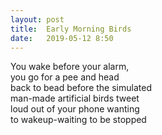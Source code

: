 ```yaml
---
layout: post
title:  Early Morning Birds
date:   2019-05-12 8:50
---
```

You wake before your alarm,  
you go for a pee and head  
back to bead before the simulated  
man-made artificial birds tweet  
loud out of your phone wanting  
to wakeup-waiting to be stopped  
